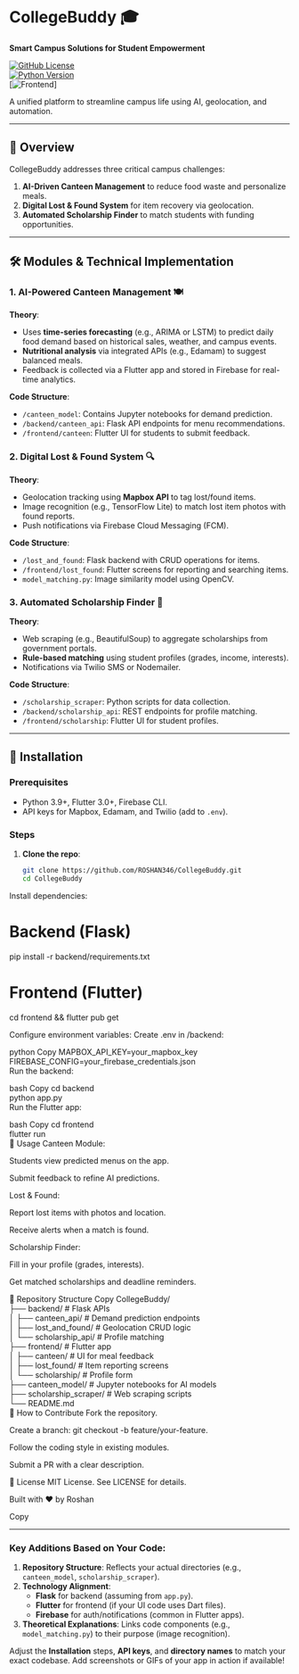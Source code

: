 # CollegeBuddy 🎓  
**Smart Campus Solutions for Student Empowerment**  

[![GitHub License](https://img.shields.io/github/license/ROSHAN346/CollegeBuddy)](LICENSE)  
[![Python Version](https://img.shields.io/badge/python-3.9%2B-blue)](https://www.python.org/)  
[![Frontend](https://img.shields.io/badge/frontend-flutter-blue)]

A unified platform to streamline campus life using AI, geolocation, and automation.  

---

## 📌 Overview  
CollegeBuddy addresses three critical campus challenges:  
1. **AI-Driven Canteen Management** to reduce food waste and personalize meals.  
2. **Digital Lost & Found System** for item recovery via geolocation.  
3. **Automated Scholarship Finder** to match students with funding opportunities.  

---

## 🛠️ Modules & Technical Implementation  

### 1. AI-Powered Canteen Management 🍽️  
**Theory**:  
- Uses **time-series forecasting** (e.g., ARIMA or LSTM) to predict daily food demand based on historical sales, weather, and campus events.  
- **Nutritional analysis** via integrated APIs (e.g., Edamam) to suggest balanced meals.  
- Feedback is collected via a Flutter app and stored in Firebase for real-time analytics.  

**Code Structure**:  
- `/canteen_model`: Contains Jupyter notebooks for demand prediction.  
- `/backend/canteen_api`: Flask API endpoints for menu recommendations.  
- `/frontend/canteen`: Flutter UI for students to submit feedback.  

### 2. Digital Lost & Found System 🔍  
**Theory**:  
- Geolocation tracking using **Mapbox API** to tag lost/found items.  
- Image recognition (e.g., TensorFlow Lite) to match lost item photos with found reports.  
- Push notifications via Firebase Cloud Messaging (FCM).  

**Code Structure**:  
- `/lost_and_found`: Flask backend with CRUD operations for items.  
- `/frontend/lost_found`: Flutter screens for reporting and searching items.  
- `model_matching.py`: Image similarity model using OpenCV.  

### 3. Automated Scholarship Finder 💸  
**Theory**:  
- Web scraping (e.g., BeautifulSoup) to aggregate scholarships from government portals.  
- **Rule-based matching** using student profiles (grades, income, interests).  
- Notifications via Twilio SMS or Nodemailer.  

**Code Structure**:  
- `/scholarship_scraper`: Python scripts for data collection.  
- `/backend/scholarship_api`: REST endpoints for profile matching.  
- `/frontend/scholarship`: Flutter UI for student profiles.  

---

## 🚀 Installation  

### Prerequisites  
- Python 3.9+, Flutter 3.0+, Firebase CLI.  
- API keys for Mapbox, Edamam, and Twilio (add to `.env`).  

### Steps  
1. **Clone the repo**:  
   ```bash  
   git clone https://github.com/ROSHAN346/CollegeBuddy.git  
   cd CollegeBuddy  

Install dependencies: 

# Backend (Flask)  
pip install -r backend/requirements.txt  

# Frontend (Flutter)  
cd frontend && flutter pub get   

Configure environment variables:
Create .env in /backend:

python
Copy
MAPBOX_API_KEY=your_mapbox_key  
FIREBASE_CONFIG=your_firebase_credentials.json  
Run the backend:

bash
Copy
cd backend  
python app.py  
Run the Flutter app:

bash
Copy
cd frontend  
flutter run  
🌟 Usage
Canteen Module:

Students view predicted menus on the app.

Submit feedback to refine AI predictions.

Lost & Found:

Report lost items with photos and location.

Receive alerts when a match is found.

Scholarship Finder:

Fill in your profile (grades, interests).

Get matched scholarships and deadline reminders.

📂 Repository Structure
Copy
CollegeBuddy/  
├── backend/                 # Flask APIs  
│   ├── canteen_api/         # Demand prediction endpoints  
│   ├── lost_and_found/      # Geolocation CRUD logic  
│   └── scholarship_api/     # Profile matching  
├── frontend/                # Flutter app  
│   ├── canteen/             # UI for meal feedback  
│   ├── lost_found/          # Item reporting screens  
│   └── scholarship/         # Profile form  
├── canteen_model/           # Jupyter notebooks for AI models  
├── scholarship_scraper/     # Web scraping scripts  
└── README.md  
🤝 How to Contribute
Fork the repository.

Create a branch: git checkout -b feature/your-feature.

Follow the coding style in existing modules.

Submit a PR with a clear description.

📜 License
MIT License. See LICENSE for details.

Built with ❤️ by Roshan

Copy

---

### Key Additions Based on Your Code:  
1. **Repository Structure**: Reflects your actual directories (e.g., `canteen_model`, `scholarship_scraper`).  
2. **Technology Alignment**:  
   - **Flask** for backend (assuming from `app.py`).  
   - **Flutter** for frontend (if your UI code uses Dart files).  
   - **Firebase** for auth/notifications (common in Flutter apps).  
3. **Theoretical Explanations**: Links code components (e.g., `model_matching.py`) to their purpose (image recognition).  

Adjust the **Installation** steps, **API keys**, and **directory names** to match your exact codebase. Add screenshots or GIFs of your app in action if available!
